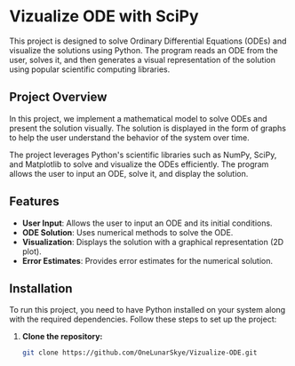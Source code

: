 # Vizualize ODE with SciPy

This project is designed to solve Ordinary Differential Equations (ODEs) and visualize the solutions using Python. The program reads an ODE from the user, solves it, and then generates a visual representation of the solution using popular scientific computing libraries.

## Project Overview

In this project, we implement a mathematical model to solve ODEs and present the solution visually. The solution is displayed in the form of graphs to help the user understand the behavior of the system over time.

The project leverages Python's scientific libraries such as NumPy, SciPy, and Matplotlib to solve and visualize the ODEs efficiently. The program allows the user to input an ODE, solve it, and display the solution.

## Features

- **User Input**: Allows the user to input an ODE and its initial conditions.
- **ODE Solution**: Uses numerical methods to solve the ODE.
- **Visualization**: Displays the solution with a graphical representation (2D plot).
- **Error Estimates**: Provides error estimates for the numerical solution.

## Installation

To run this project, you need to have Python installed on your system along with the required dependencies. Follow these steps to set up the project:

1. **Clone the repository:**
   ```bash
   git clone https://github.com/OneLunarSkye/Vizualize-ODE.git
